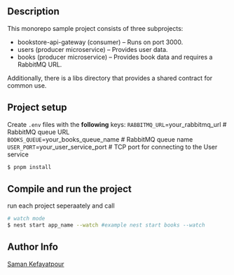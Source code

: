 ## Description
This monorepo sample project consists of three subprojects:
- bookstore-api-gateway (consumer) – Runs on port 3000.
- users (producer microservice) – Provides user data.
- books (producer microservice) – Provides book data and requires a RabbitMQ URL.

Additionally, there is a libs directory that provides a shared contract for common use.

## Project setup
Create `.env` files with the **following** keys:
`RABBITMQ_URL`=your_rabbitmq_url  # RabbitMQ queue URL  
`BOOKS_QUEUE`=your_books_queue_name  # RabbitMQ queue name  
`USER_PORT`=your_user_service_port  # TCP port for connecting to the User service  

```bash
$ pnpm install
```

## Compile and run the project
run each project seperaately and call 

```bash
# watch mode
$ nest start app_name --watch #example nest start books --watch
```


## Author Info
[Saman Kefayatpour](https://www.linkedin.com/in/samankefayatpour/)
